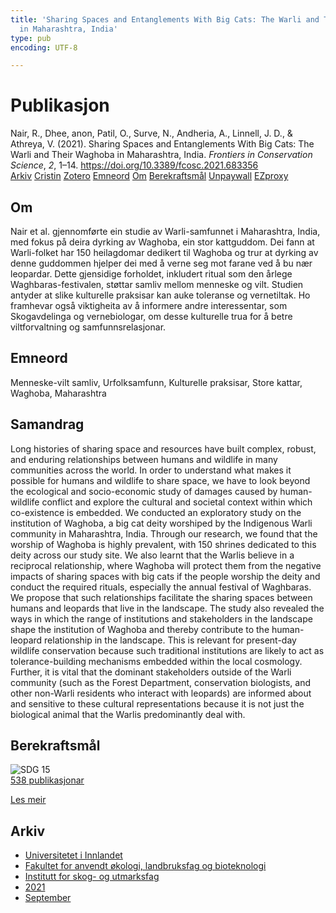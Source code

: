 ```yaml
---
title: 'Sharing Spaces and Entanglements With Big Cats: The Warli and Their Waghoba
  in Maharashtra, India'
type: pub
encoding: UTF-8

---
```

<h1>Publikasjon</h1>
<article id="csl-bib-container-ZDJEAMZ8" class="csl-bib-container">
  <div class="csl-bib-body"> <div class="csl-entry">Nair, R., Dhee, anon, Patil, O., Surve, N., Andheria, A., Linnell, J. D., &#38; Athreya, V. (2021). Sharing Spaces and Entanglements With Big Cats: The Warli and Their Waghoba in Maharashtra, India. <i>Frontiers in Conservation Science</i>, <i>2</i>, 1–14. <a href="https://doi.org/10.3389/fcosc.2021.683356">https://doi.org/10.3389/fcosc.2021.683356</a></div> </div>
  <div class="csl-bib-buttons">
    <a href="#taxonomy-article-ZDJEAMZ8" alt="archive" class="csl-bib-button">Arkiv</a>
    <a href="https://app.cristin.no/results/show.jsf?id=1931230" alt="Cristin" class="csl-bib-button">Cristin</a>
    <a href="http://zotero.org/groups/5881554/items/ZDJEAMZ8" alt="Zotero" class="csl-bib-button">Zotero</a>
    <a href="#keywords-article-ZDJEAMZ8" alt="keywords" class="csl-bib-button">Emneord</a>
    <a href="#about-article-ZDJEAMZ8" alt="about_pub" class="csl-bib-button">Om</a>
    <a href="#sdg-article-ZDJEAMZ8" alt="sdg" class="csl-bib-button">Berekraftsmål</a>
    <a href="https://www.frontiersin.org/articles/10.3389/fcosc.2021.683356/pdf" alt="Unpaywall" class="csl-bib-button">Unpaywall</a>
    <a href="https://www.frontiersin.org/articles/10.3389/fcosc.2021.683356/pdf" alt="EZproxy" class="csl-bib-button">EZproxy</a>
  </div>
  <div id="csl-bib-meta-container-ZDJEAMZ8"></div>
</article>
<div id="csl-bib-meta-ZDJEAMZ8" class="csl-bib-meta">
  <article id="about-article-ZDJEAMZ8" class="about_pub-article">
    <h1>Om</h1>
    Nair et al. gjennomførte ein studie av Warli-samfunnet i Maharashtra, India, med fokus på deira dyrking av Waghoba, ein stor kattguddom. Dei fann at Warli-folket har 150 heilagdomar dedikert til Waghoba og trur at dyrking av denne guddommen hjelper dei med å verne seg mot farane ved å bu nær leopardar. Dette gjensidige forholdet, inkludert ritual som den årlege Waghbaras-festivalen, støttar samliv mellom menneske og vilt. Studien antyder at slike kulturelle praksisar kan auke toleranse og vernetiltak. Ho framhevar også viktigheita av å informere andre interessentar, som Skogavdelinga og vernebiologar, om desse kulturelle trua for å betre viltforvaltning og samfunnsrelasjonar.
  </article>
  <article id="keywords-article-ZDJEAMZ8" class="keywords-article">
    <h1>Emneord</h1>
    Menneske-vilt samliv, Urfolksamfunn, Kulturelle praksisar, Store kattar, Waghoba, Maharashtra
  </article>
  <article id="abstract-article-ZDJEAMZ8" class="abstract-article">
    <h1>Samandrag</h1>
    Long histories of sharing space and resources have built complex, robust, and enduring relationships between humans and wildlife in many communities across the world. In order to understand what makes it possible for humans and wildlife to share space, we have to look beyond the ecological and socio-economic study of damages caused by human-wildlife conflict and explore the cultural and societal context within which co-existence is embedded. We conducted an exploratory study on the institution of Waghoba, a big cat deity worshiped by the Indigenous Warli community in Maharashtra, India. Through our research, we found that the worship of Waghoba is highly prevalent, with 150 shrines dedicated to this deity across our study site. We also learnt that the Warlis believe in a reciprocal relationship, where Waghoba will protect them from the negative impacts of sharing spaces with big cats if the people worship the deity and conduct the required rituals, especially the annual festival of Waghbaras. We propose that such relationships facilitate the sharing spaces between humans and leopards that live in the landscape. The study also revealed the ways in which the range of institutions and stakeholders in the landscape shape the institution of Waghoba and thereby contribute to the human-leopard relationship in the landscape. This is relevant for present-day wildlife conservation because such traditional institutions are likely to act as tolerance-building mechanisms embedded within the local cosmology. Further, it is vital that the dominant stakeholders outside of the Warli community (such as the Forest Department, conservation biologists, and other non-Warli residents who interact with leopards) are informed about and sensitive to these cultural representations because it is not just the biological animal that the Warlis predominantly deal with.
  </article>
  <article id="sdg-article-ZDJEAMZ8" class="sdg-article">
    <h1>Berekraftsmål</h1>
    <div class="sdg-container"><div id="sdg15" class="sdg">
        <img src="{{< params subfolder >}}images/sdg/sdg15_nn.png" class="image" alt="SDG 15">
        <div class="sdg-overlay">
          <a href="/nn/archive/?key=?sdg=15#archive" class="sdg-publication-count"><span>538</span> publikasjonar</a>
          <p><a href="https://fn.no/om-fn/fns-baerekraftsmaal/livet-paa-land?lang=nno-NO" class="sdg-read-more">Les meir</a></p>
        </div>
      </div></div>
  </article>
  <article id="taxonomy-article-ZDJEAMZ8" class="taxonomy-article">
    <h1>Arkiv</h1>
    <ul>
      <li>
        <a href="/nn/archive/?key=3DCRN523">Universitetet i Innlandet</a>
      </li>
      <li>
        <a href="/nn/archive/?key=T77LXH6D">Fakultet for anvendt økologi, landbruksfag og bioteknologi</a>
      </li>
      <li>
        <a href="/nn/archive/?key=7TRARPE3">Institutt for skog- og utmarksfag</a>
      </li>
      <li>
        <a href="/nn/archive/?key=5LT6Q2XL">2021</a>
      </li>
      <li>
        <a href="/nn/archive/?key=J5FXM384">September</a>
      </li>
    </ul>
  </article>
</div>
